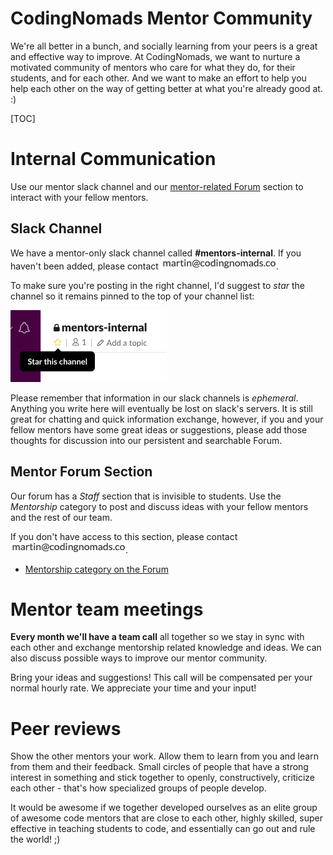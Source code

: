 # CodingNomads Mentor Community

We're all better in a bunch, and socially learning from your peers is a great and effective way to improve. At CodingNomads, we want to nurture a motivated community of mentors who care for what they do, for their students, and for each other. And we want to make an effort to help you help each other on the way of getting better at what you're already good at. :)

[TOC]

# Internal Communication

Use our mentor slack channel and our [mentor-related Forum](http://forum.codingnomads.co/c/staff/mentorship) section to interact with your fellow mentors.

## Slack Channel

We have a mentor-only slack channel called **#mentors-internal**. If you haven't been added, please contact <img style="display: inline-block;" alt="contact address for martin" src="../images/email_martin.png"/>.

To make sure you're posting in the right channel, I'd suggest to _star_ the channel so it remains pinned to the top of your channel list:

![Starring a channel in Slack for easy access](images/slack_star_channel.png)

Please remember that information in our slack channels is _ephemeral_. Anything you write here will eventually be lost on slack's servers. It is still great for chatting and quick information exchange, however, if you and your fellow mentors have some great ideas or suggestions, please add those thoughts for discussion into our persistent and searchable Forum.

## Mentor Forum Section

Our forum has a _Staff_ section that is invisible to students. Use the _Mentorship_ category to post and discuss ideas with your fellow mentors and the rest of our team.

If you don't have access to this section, please contact <img style="display: inline-block;" alt="contact address for martin" src="../images/email_martin.png"/>.

*   [Mentorship category on the Forum](http://forum.codingnomads.co/c/staff/mentorship)

# Mentor team meetings

**Every month we'll have a team call** all together so we stay in sync with each other and exchange mentorship related knowledge and ideas. We can also discuss possible ways to improve our mentor community.

Bring your ideas and suggestions! This call will be compensated per your normal hourly rate. We appreciate your time and your input!

# Peer reviews

Show the other mentors your work. Allow them to learn from you and learn from them and their feedback. Small circles of people that have a strong interest in something and stick together to openly, constructively, criticize each other - that's how specialized groups of people develop.

It would be awesome if we together developed ourselves as an elite group of awesome code mentors that are close to each other, highly skilled, super effective in teaching students to code, and essentially can go out and rule the world! ;)
